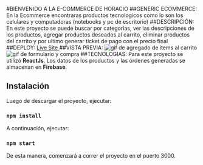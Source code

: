 #BIENVENIDO A LA E-COMMERCE DE HORACIO
##GENERIC ECOMMERCE:
En la Ecommerce encontraras productos tecnologicos como lo son los celulares y computadoras (notebooks y pc de escritorio)
##DESCRIPCIÓN: 
En este proyecto se puede buscar por categorias, ver las descripciones de los productos, agregar productos deseados al carrito, eliminar productos del carrito y por ultimo generar ticket de pago con el precio final
##DEPLOY:
<a href="https://keen-kirch-3f7ba1.netlify.app/"> Live Site </a>
##VISTA PREVIA:
<img src="https://i.im.ge/2021/07/27/DfeQr.gif" alt="gif de agregado de items al carrito">
<br>
<img src="https://i.im.ge/2021/07/27/DkTnT.gif" alt="gif de formulario y compra">
##TECNOLOGIAS:
Para este proyecto se utilizó **ReactJs**.
Los datos de los productos y las órdenes generadas se almacenan en **Firebase**.
## Instalación

Luego de descargar el proyecto, ejecutar:

### `npm install`

A continuación, ejecutar:

### `npm start`

De esta manera, comenzará a correr el proyecto en el puerto 3000.